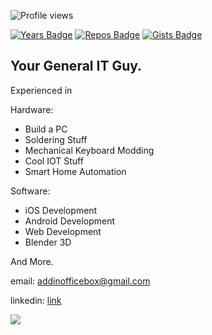 ![Profile views](https://gpvc.arturio.dev/AddinDev)

 [![Years Badge](https://badges.pufler.dev/years/addindev)](https://badges.pufler.dev)
 [![Repos Badge](https://badges.pufler.dev/repos/addindev)](https://badges.pufler.dev)
 [![Gists Badge](https://badges.pufler.dev/gists/addindev)](https://badges.pufler.dev)
<!--  [![Commits Badge](https://badges.pufler.dev/commits/weekly/addindev)](https://badges.pufler.dev) -->

## Your General IT Guy.

Experienced in 

Hardware:
- Build a PC
- Soldering Stuff
- Mechanical Keyboard Modding
- Cool IOT Stuff
- Smart Home Automation

Software:
- iOS Development
- Android Development
- Web Development
- Blender 3D

And More.

<p>email: <a href="mailto:addinofficebox@gmail.com">addinofficebox@gmail.com</a></p>
<p>linkedin: <a href="https://www.linkedin.com/in/addinsatria/">link</a></p>
    

<img align="center" src="https://github-readme-stats.vercel.app/api/top-langs/?username=addindev&layout=compact&theme=blueberry&show_icons=true">
